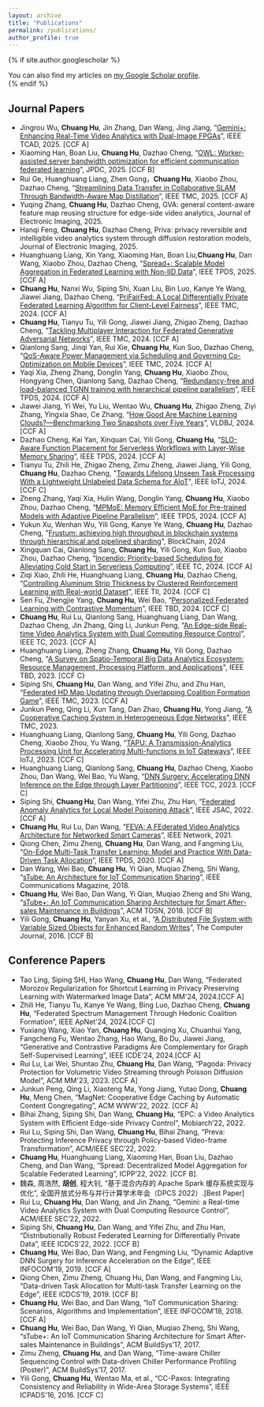 ```yaml
---
layout: archive
title: "Publications"
permalink: /publications/
author_profile: true
---
```


{% if site.author.googlescholar %}
  <!--！！-->
  <!--(Note: Student co-authors (co-)supervised by me are underlined)-->

  <div class="wordwrap">You can also find my articles on <a href="{{site.author.googlescholar}}">my Google Scholar profile</a>.</div>
{% endif %}

<!--
{% include base_path %}

{% for post in site.publications reversed %}
  {% include archive-single.html %}
{% endfor %}
-->

<!--本人加粗；指导的学生下划线-->

Journal Papers
------
- Jingrou Wu, **Chuang Hu**, Jin Zhang, Dan Wang, Jing Jiang, “[Gemini+: Enhancing Real-Time Video Analytics with Dual-Image FPGAs](../_research/TCAD25a.pdf)”, IEEE TCAD, 2025. [CCF A]
- Xiaoming Han, Boan Liu, **Chuang Hu**, Dazhao Cheng, “[OWL: Worker-assisted server bandwidth optimization for efficient communication federated learning](../_research/JPDC25a.pdf)”, JPDC, 2025. [CCF B]
- Rui Ge, Huanghuang Liang, Zhen Gong，**Chuang Hu**, Xiaobo Zhou, Dazhao Cheng, “[Streamlining Data Transfer in Collaborative SLAM Through Bandwidth-Aware Map Distillation](../_research/TMC25a.pdf)”, IEEE TMC, 2025. [CCF A]
- Yuqing Zhang, **Chuang Hu**, Dazhao Cheng, GVA: general content-aware feature map reusing structure for edge-side video analytics, Journal of Electronic Imaging, 2025. 
- Hanqi Feng, **Chuang Hu**, Dazhao Cheng, Priva: privacy reversible and intelligible video analytics system through diffusion restoration models, Journal of Electronic Imaging, 2025.
- Huanghuang Liang, Xin Yang, Xiaoming Han, Boan Liu,**Chuang Hu**, Dan Wang, Xiaobo Zhou, Dazhao Cheng, “[Spread+: Scalable Model Aggregation in Federated Learning with Non-IID Data](../_research/TPDS25a.pdf)”, IEEE TPDS, 2025. [CCF A]
- **Chuang Hu**, Nanxi Wu, Siping Shi, Xuan Liu, Bin Luo, Kanye Ye Wang, Jiawei Jiang, Dazhao Cheng, “[PriFairFed: A Local Differentially Private Federated Learning Algorithm for Client-Level Fairness](../_research/TMC24a.pdf)”, IEEE TMC, 2024. [CCF A]
- **Chuang Hu**, Tianyu Tu, Yili Gong, Jiawei Jiang, Zhigao Zheng, Dazhao Cheng, “[Tackling Multiplayer Interaction for Federated Generative Adversarial Networks](../_research/TMC202401.pdf)”, IEEE TMC, 2024. [CCF A]
- Qianlong Sang, Jinqi Yan, Rui Xie, **Chuang Hu**, Kun Suo, Dazhao Cheng, “[QoS-Aware Power Management via Scheduling and Governing Co-Optimization on Mobile Devices](../_research/TMC202402.pdf)”, IEEE TMC, 2024. [CCF A]
- Yaqi Xia, Zheng Zhang, Donglin Yang, **Chuang Hu**, Xiaobo Zhou, Hongyang Chen, Qianlong Sang, Dazhao Cheng, “[Redundancy-free and load-balanced TGNN training with hierarchical pipeline parallelism](../_research/TPDS202404.pdf)”, IEEE TPDS, 2024. [CCF A]
- Jiawei Jiang, Yi Wei, Yu Liu, Wentao Wu, **Chuang Hu**, Zhigao Zheng, Ziyi Zhang, Yingxia Shao, Ce Zhang, “[How Good Are Machine Learning Clouds?—Benchmarking Two Snapshots over Five Years](../_research/VLDBJ202401.pdf)”, VLDBJ, 2024. [CCF A]
- Dazhao Cheng, Kai Yan, Xinquan Cai, Yili Gong, **Chuang Hu**, “[SLO-Aware Function Placement for Serverless Workflows with Layer-Wise Memory Sharing](../_research/TPDS202401.pdf)”, IEEE TPDS, 2024. [CCF A]
- Tianyu Tu, Zhili He, Zhigao Zheng, Zimu Zheng, Jiawei Jiang, Yili Gong, **Chuang Hu**, Dazhao Cheng, "[Towards Lifelong Unseen Task Processing With a Lightweight Unlabeled Data Schema for AIoT](../_research/IoTJ202401.pdf)", IEEE IoTJ, 2024. [CCF C]
- Zheng Zhang, Yaqi Xia, Hulin Wang, Donglin Yang, **Chuang Hu**, Xiaobo Zhou, Dazhao Cheng, “[MPMoE: Memory Eﬀicient MoE for Pre-trained Models with Adaptive Pipeline Parallelism](../_research/TPDS202403.pdf)”, IEEE TPDS, 2024. [CCF A]
- Yukun Xu, Wenhan Wu, Yili Gong, Kanye Ye Wang, **Chuang Hu**, Dazhao Cheng, "[Frustum: achieving high throughput in blockchain systems through hierarchical and pipelined sharding](../_research/BlockChain202401.pdf)", BlockChain, 2024
- Xingquan Cai, Qianlong Sang, **Chuang Hu**, Yili Gong, Kun Suo, Xiaobo Zhou, Dazhao Cheng, “[Incendio: Priority-based Scheduling for Alleviating Cold Start in Serverless Computing](../_research/TC202401.pdf)”, IEEE TC, 2024. [CCF A]
- Ziqi Xiao, Zhili He, Huanghuang Liang, **Chuang Hu**, Dazhao Cheng, “[Controlling Aluminum Strip Thickness by Clustered Reinforcement Learning with Real-world Dataset](../_research/TII202401.pdf)”, IEEE TII, 2024. [CCF C]
- Sen Fu, Zhengjie Yang, **Chuang Hu**, Wei Bao, “[Personalized Federated Learning with Contrastive Momentum](../_research/TBD202401.pdf)”, IEEE TBD, 2024. [CCF C]
- **Chuang Hu**, Rui Lu, Qianlong Sang, Huanghuang Liang, Dan Wang, Dazhao Cheng, Jin Zhang, Qing Li, Junkun Peng, “[An Edge-side Real-time Video Analytics System with Dual Computing Resource Control](../_research/TC202301.pdf)”, IEEE TC, 2023. [CCF A]
- Huanghuang Liang, Zheng Zhang, **Chuang Hu**, Yili Gong, Dazhao Cheng, "[A Survey on Spatio-Temporal Big Data Analytics Ecosystem: Resource Management, Processing Platform, and Applications](../_research/TBD202301.pdf)", IEEE TBD, 2023. [CCF C}
- Siping Shi, **Chuang Hu**, Dan Wang, and Yifei Zhu, and Zhu Han, “[Federated HD Map Updating through Overlapping Coalition Formation Game](../_research/TMC202301.pdf)”, IEEE TMC, 2023. [CCF A]
- Junkun Peng, Qing Li, Xun Tang, Dan Zhao, **Chuang Hu**, Yong Jiang, “[A Cooperative Caching System in Heterogeneous Edge Networks](../_research/TMC202302.pdf)”, IEEE TMC, 2023.
- Huanghuang Liang, Qianlong Sang, **Chuang Hu**, Yili Gong, Dazhao Cheng, Xiaobo Zhou, Yu Wang, “[TAPU: A Transmission-Analytics Processing Unit for Accelerating Multi-functions in IoT Gateways](../_research/IoTJ202301.pdf)”, IEEE IoTJ, 2023. [CCF C]
- Huanghuang Liang, Qianlong Sang, **Chuang Hu**, Dazhao Cheng, Xiaobo Zhou, Dan Wang, Wei Bao, Yu Wang, “[DNN Surgery: Accelerating DNN Inference on the Edge through Layer Partitioning](../_research/TCC202301.pdf)”, IEEE TCC, 2023. [CCF C]
- Siping Shi, **Chuang Hu**, Dan Wang, Yifei Zhu, Zhu Han, “[Federated Anomaly Analytics for Local Model Poisoning Attack](../_research/JSAC202201.pdf)”, IEEE JSAC, 2022. [CCF A]
- **Chuang Hu**, Rui Lu, Dan Wang, “[FEVA: A FEderated Video Analytics Architecture for Networked Smart Cameras](../_research/Network202201.pdf)”, IEEE Network, 2021.
- Qiong Chen, Zimu Zheng, **Chuang Hu**, Dan Wang, and Fangming Liu, “[On-Edge Multi-Task Transfer Learning: Model and Practice With Data-Driven Task Allocation](../_research/TPDS202001.pdf)”, IEEE TPDS, 2020. [CCF A]
- Dan Wang, Wei Bao, **Chuang Hu**, Yi Qian, Muqiao Zheng, Shi Wang, “[sTube: An Architecture for IoT Communication Sharing](../_research/Communication201801.pdf)”, IEEE Communications Magazine, 2018.
- **Chuang Hu**, Wei Bao, Dan Wang, Yi Qian, Muqiao Zheng and Shi Wang, “[sTube+: An IoT Communication Sharing Architecture for Smart After-sales Maintenance in Buildings](../_research/TOSN201801.pdf)”, ACM TOSN, 2018. [CCF B]
- Yili Gong, **Chuang Hu**, Yanyan Xu, et al., “[A Distributed File System with Variable Sized Objects for Enhanced Random Writes](../_research/CJ201601.pdf)”, The Computer Journal, 2016. [CCF B]


Conference Papers
------
- Tao Ling, Siping SHI, Hao Wang, **Chuang Hu**, Dan Wang, “Federated Morozov Regularization for Shortcut Learning in Privacy Preserving Learning with Watermarked Image Data”, ACM MM'24, 2024.[CCF A]
- Zhili He, Tianyu Tu, Kanye Ye Wang, Bing Luo, Dazhao Cheng, **Chuang Hu**, “Federated Spectrum Management Through Hedonic Coalition Formation”, IEEE ApNet'24, 2024.[CCF C]
- Yuxiang Wang, Xiao Yan, **Chuang Hu**, Quanqing Xu, Chuanhui Yang, Fangcheng Fu, Wentao Zhang, Hao Wang, Bo Du, Jiawei Jiang, “Generative and Contrastive Paradigms Are Complementary for Graph Self-Supervised Learning”, IEEE ICDE'24, 2024.[CCF A]
- Rui Lu, Lai Wei, Shuntao Zhu, **Chuang Hu**, Dan Wang, “Pagoda: Privacy Protection for Volumetric Video Streaming through Poisson Diffusion Model”, ACM MM'23, 2023. [CCF A]
- Junkun Peng, Qing Li, Xiaoteng Ma, Yong Jiang, Yutao Dong, **Chuang Hu**, Meng Chen, “MagNet: Cooperative Edge Caching by Automatic Content Congregating”, ACM WWW'22, 2022. [CCF A]
- Bihai Zhang, Siping Shi, Dan Wang, **Chuang Hu**, “EPC: a Video Analytics System with Eﬀicient Edge-side Privacy Control”, Mobiarch’22, 2022.
- Rui Lu, Siping Shi, Dan Wang, **Chuang Hu**, Bihai Zhang, “Preva: Protecting Inference Privacy through Policy-based Video-frame Transformation”, ACM/IEEE SEC’22, 2022.
- **Chuang Hu**, Huanghuang Liang, Xiaoming Han, Boan Liu, Dazhao Cheng, and Dan Wang, “Spread: Decentralized Model Aggregation for Scalable Federated Learning”, ICPP’22, 2022. [CCF B].
- 魏森, 周浩然, **胡创**, 程大钊, “基于混合内存的 Apache Spark 缓存系统实现与优化”, 全国开放式分布与并行计算学术年会（DPCS 2022）.[Best Paper]
- Rui Lu, **Chuang Hu**, Dan Wang, and Jin Zhang, “Gemini: a Real-time Video Analytics System with Dual Computing Resource Control”, ACM/IEEE SEC’22, 2022.
- Siping Shi, **Chuang Hu**, Dan Wang, and Yifei Zhu, and Zhu Han, “Distributionally Robust Federated Learning for Differentially Private Data”, IEEE ICDCS’22, 2022. [CCF B]
- **Chuang Hu**, Wei Bao, Dan Wang, and Fengming Liu, “Dynamic Adaptive DNN Surgery for Inference Acceleration on the Edge”, IEEE INFOCOM’19, 2019. [CCF A]
- Qiong Chen, Zimu Zheng, Chuang Hu, Dan Wang, and Fangming Liu, “Data-driven Task Allocation for Multi-task Transfer Learning on the Edge”, IEEE ICDCS’19, 2019. [CCF B]
- **Chuang Hu**, Wei Bao, and Dan Wang, “IoT Communication Sharing: Scenarios, Algorithms and Implementation”, IEEE INFOCOM’18, 2018. [CCF A]
- **Chuang Hu**, Wei Bao, Dan Wang, Yi Qian, Muqiao Zheng, Shi Wang, “sTube+: An IoT Communication Sharing Architecture for Smart After-sales Maintenance in Buildings”, ACM BuildSys’17, 2017.
- Zimu Zheng, **Chuang Hu**, and Dan Wang, “Time-aware Chiller Sequencing Control with Data-driven Chiller Performance Profiling (Poster)”, ACM BuildSys’17, 2017.
- Yili Gong, **Chuang Hu**, Wentao Ma, et al., “CC-Paxos: Integrating Consistency and Reliability in Wide-Area Storage Systems”, IEEE ICPADS'16, 2016. [CCF C]
